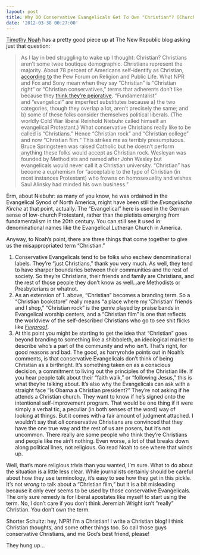 ```yaml
---
layout: post
title: Why DO Conservative Evangelicals Get To Own "Christian"? [Church] [Politics]
date: '2012-03-30 00:27:00'
---
```



[Timothy Noah](http://www.tnr.com/blog/timothy-noah/102074/language-cop-christian) has a pretty good piece up at The New Republic blog asking just that question:

> As I lay in bed struggling to wake up I thought: Christian? Christians aren’t some twee boutique demographic. Christians represent the majority. About 78 percent of Americans self-identify as Christian, [according to](http://religions.pewforum.org/reports) the Pew Forum on Religion and Public Life. What NPR and Fox and Sony mean when they say “Christian” is “Christian right” or “Christian conservatives,” terms that adherents don’t like because they [think they’re pejorative](http://www.slate.com/articles/news_and_politics/chatterbox/2004/11/redstate_pc.html). “Fundamentalist” and “evangelical” are imperfect substitutes because a) the two categories, though they overlap a lot, aren’t precisely the same; and b) some of these folks consider themselves political liberals. (The worldly Cold War liberal Reinhold Niebuhr called himself an evangelical Protestant.) What conservative Christians really like to be called is “Christians.” Hence “Christian rock” and “Christian college” and now “Christian film.” This strikes me as terribly presumptuous. Bruce Springsteen was raised Catholic but he doesn’t perform anything these folks would accept as Christian rock. Wesleyan was founded by Methodists and named after John Wesley but evangelicals would never call it a Christian university. “Christian” has become a euphemism for “acceptable to the type of Christian (in most instances Protestant) who frowns on homosexuality and wishes Saul Alinsky had minded his own business.”

Erm, about Niebuhr: as many of you know, he was ordained in the Evangelical Synod of North America, might have been still the *Evangelische Kirche* at that point, actually. The “Evangelical” here is used in the German sense of low-church Protestant, rather than the pietists emerging from fundamentalism in the 20th century. You can still see it used in denominational names like the Evangelical Lutheran Church in America.

Anyway, to Noah’s point, there are three things that come together to give us the misappropriated term “Christian.”

1. Conservative Evangelicals tend to be folks who eschew denominational labels. They’re “just Christians,” thank you very much. As well, they tend to have sharper boundaries between their communities and the rest of society. So they’re Christians, their friends and family are Christians, and the rest of those people they don’t know as well…are Methodists or Presbyterians or whatnot.
2. As an extension of 1. above, “Christian” becomes a branding term. So a “Christian bookstore” really means “a place where my ‘Christian’ friends and I shop,” “Christian rock” is the genre played by praise bands in Evangelical worship centers, and a “Christian film” is one that reflects the worldview of the self-described Christians who go to see shit flicks like [*Fireproof*](http://www.imdb.com/title/tt1129423/).
3. At this point you might be starting to get the idea that “Christian” goes beyond branding to something like a shibboleth, an ideological marker to describe who’s a part of the community and who isn’t. That’s right, for good reasons and bad. The good, as harryrohde points out in Noah’s comments, is that conservative Evangelicals don’t think of being Christian as a birthright. It’s something taken on as a conscious decision, a commitment to living out the principles of the Christian life. If you hear people talk about their “faith walk,” or “following Jesus,” this is what they’re talking about. It’s also why the Evangelicals can ask with a straight face “Is Obama a Christian president?” They’re not asking if he attends a Christian church. They want to know if he’s signed onto the intentional self-improvement program. That would be one thing if it were simply a verbal tic, a peculiar (in both senses of the word) way of looking at things. But it comes with a fair amount of judgment attached. I wouldn’t say that *all* conservative Christians are convinced that they have the one true way and the rest of us are posers, but it’s not uncommon. There really are some people who think they’re Christians and people like me ain’t nothing. Even worse, a lot of that breaks down along political lines, not religious. Go read Noah to see where that winds up.

Well, that’s more religious trivia than you wanted, I’m sure. What to do about the situation is a little less clear. While journalists certainly should be careful about how they use terminology, it’s easy to see how they get in this pickle. It’s not *wrong* to talk about a “Christian film,” but it is a bit misleading because it only ever seems to be used by those conservative Evangelicals. The only sure remedy is for liberal apostates like myself to start using the term. No, I don’t care if you don’t think Jeremiah Wright isn’t “really” Christian. You don’t own the term.

Shorter Schultz: hey, NPR! I’m a Christian! I write a Christian blog! I think Christian thoughts, and some other things too. So call those guys conservative Christians, and me God’s best friend, please!

They hung up…


